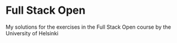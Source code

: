 # Full Stack Open
My solutions for the exercises in the Full Stack Open course by the University of Helsinki

